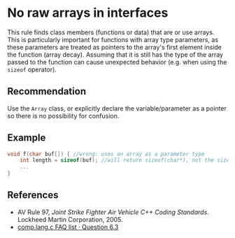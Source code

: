 # No raw arrays in interfaces
This rule finds class members (functions or data) that are or use arrays. This is particularly important for functions with array type parameters, as these parameters are treated as pointers to the array's first element inside the function (array decay). Assuming that it is still has the type of the array passed to the function can cause unexpected behavior (e.g. when using the `sizeof` operator).


## Recommendation
Use the `Array` class, or explicitly declare the variable/parameter as a pointer so there is no possibility for confusion.


## Example

```cpp
void f(char buf[]) { //wrong: uses an array as a parameter type
	int length = sizeof(buf); //will return sizeof(char*), not the size of the array passed
	...
}

```

## References
* AV Rule 97, *Joint Strike Fighter Air Vehicle C++ Coding Standards*. Lockheed Martin Corporation, 2005.
* [comp.lang.c FAQ list · Question 6.3 ](http://c-faq.com/aryptr/aryptrequiv.html)
